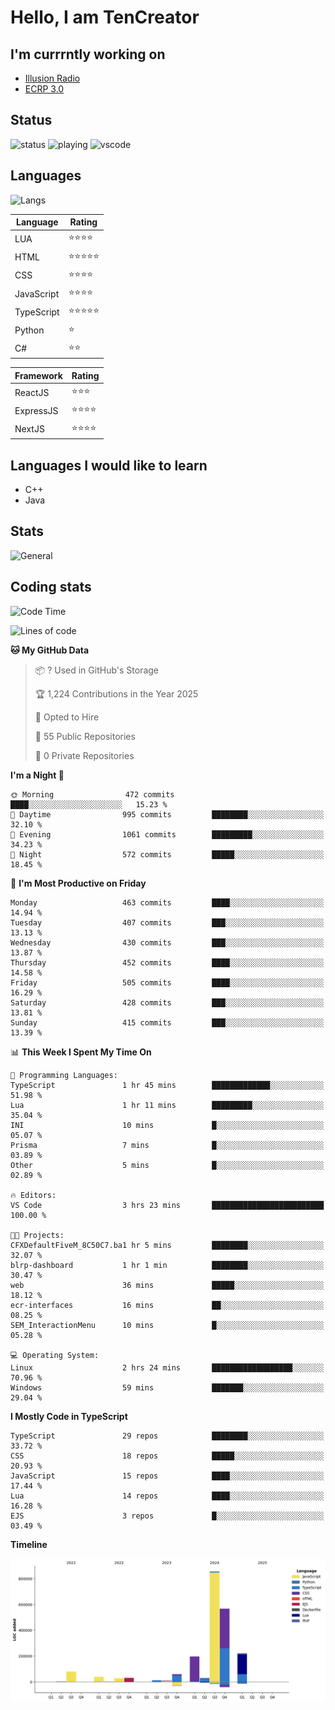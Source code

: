 # Hello, I am TenCreator

## I'm currrntly working on
- [Illusion Radio](https://illusionradio.co.uk/)
- [ECRP 3.0](http://github.com/Emerald-Coast-Roleplay/)

## Status
![status](https://api.statusbadges.me/badge/status/518334475038359555?simple=true&style=for-the-badge)
![playing](https://api.statusbadges.me/badge/playing/518334475038359555?style=for-the-badge)
![vscode](https://api.statusbadges.me/badge/vscode/518334475038359555?style=for-the-badge)

## Languages
![Langs](https://github-readme-stats.vercel.app/api/top-langs/?username=tencreator&layout=compact&theme=radical)


|Language|Rating|
|--------|------|
|LUA|⭐️⭐️⭐️⭐️|
|HTML|⭐️⭐️⭐️⭐️⭐️|
|CSS|⭐️⭐️⭐️⭐️|
|JavaScript|⭐️⭐️⭐️⭐️|
|TypeScript|⭐️⭐️⭐️⭐️⭐️|
|Python|⭐️|
|C#|⭐️⭐️ |

|Framework|Rating|
|--------|------|
|ReactJS|⭐️⭐️⭐|
|ExpressJS|⭐️⭐️⭐️⭐️|
|NextJS|⭐️⭐️⭐⭐️|

## Languages I would like to learn
- C++
- Java

## Stats
![General](https://github-readme-stats.vercel.app/api?username=tencreator&show_icons=true&theme=radical)

## Coding stats

<!--START_SECTION:waka-->
![Code Time](http://img.shields.io/badge/Code%20Time-494%20hrs%2055%20mins-blue)

![Lines of code](https://img.shields.io/badge/From%20Hello%20World%20I%27ve%20Written-2.1%20million%20lines%20of%20code-blue)

**🐱 My GitHub Data** 

> 📦 ? Used in GitHub's Storage 
 > 
> 🏆 1,224 Contributions in the Year 2025
 > 
> 💼 Opted to Hire
 > 
> 📜 55 Public Repositories 
 > 
> 🔑 0 Private Repositories 
 > 
**I'm a Night 🦉** 

```text
🌞 Morning                472 commits         ████░░░░░░░░░░░░░░░░░░░░░   15.23 % 
🌆 Daytime                995 commits         ████████░░░░░░░░░░░░░░░░░   32.10 % 
🌃 Evening                1061 commits        █████████░░░░░░░░░░░░░░░░   34.23 % 
🌙 Night                  572 commits         █████░░░░░░░░░░░░░░░░░░░░   18.45 % 
```
📅 **I'm Most Productive on Friday** 

```text
Monday                   463 commits         ████░░░░░░░░░░░░░░░░░░░░░   14.94 % 
Tuesday                  407 commits         ███░░░░░░░░░░░░░░░░░░░░░░   13.13 % 
Wednesday                430 commits         ███░░░░░░░░░░░░░░░░░░░░░░   13.87 % 
Thursday                 452 commits         ████░░░░░░░░░░░░░░░░░░░░░   14.58 % 
Friday                   505 commits         ████░░░░░░░░░░░░░░░░░░░░░   16.29 % 
Saturday                 428 commits         ███░░░░░░░░░░░░░░░░░░░░░░   13.81 % 
Sunday                   415 commits         ███░░░░░░░░░░░░░░░░░░░░░░   13.39 % 
```


📊 **This Week I Spent My Time On** 

```text
💬 Programming Languages: 
TypeScript               1 hr 45 mins        █████████████░░░░░░░░░░░░   51.98 % 
Lua                      1 hr 11 mins        █████████░░░░░░░░░░░░░░░░   35.04 % 
INI                      10 mins             █░░░░░░░░░░░░░░░░░░░░░░░░   05.07 % 
Prisma                   7 mins              █░░░░░░░░░░░░░░░░░░░░░░░░   03.89 % 
Other                    5 mins              █░░░░░░░░░░░░░░░░░░░░░░░░   02.89 % 

🔥 Editors: 
VS Code                  3 hrs 23 mins       █████████████████████████   100.00 % 

🐱‍💻 Projects: 
CFXDefaultFiveM_8C50C7.ba1 hr 5 mins         ████████░░░░░░░░░░░░░░░░░   32.07 % 
blrp-dashboard           1 hr 1 min          ████████░░░░░░░░░░░░░░░░░   30.47 % 
web                      36 mins             █████░░░░░░░░░░░░░░░░░░░░   18.12 % 
ecr-interfaces           16 mins             ██░░░░░░░░░░░░░░░░░░░░░░░   08.25 % 
SEM_InteractionMenu      10 mins             █░░░░░░░░░░░░░░░░░░░░░░░░   05.28 % 

💻 Operating System: 
Linux                    2 hrs 24 mins       ██████████████████░░░░░░░   70.96 % 
Windows                  59 mins             ███████░░░░░░░░░░░░░░░░░░   29.04 % 
```

**I Mostly Code in TypeScript** 

```text
TypeScript               29 repos            ████████░░░░░░░░░░░░░░░░░   33.72 % 
CSS                      18 repos            █████░░░░░░░░░░░░░░░░░░░░   20.93 % 
JavaScript               15 repos            ████░░░░░░░░░░░░░░░░░░░░░   17.44 % 
Lua                      14 repos            ████░░░░░░░░░░░░░░░░░░░░░   16.28 % 
EJS                      3 repos             █░░░░░░░░░░░░░░░░░░░░░░░░   03.49 % 
```



**Timeline**

![Lines of Code chart](https://raw.githubusercontent.com/tencreator/tencreator/main/assets/bar_graph.png)


<!--END_SECTION:waka-->
